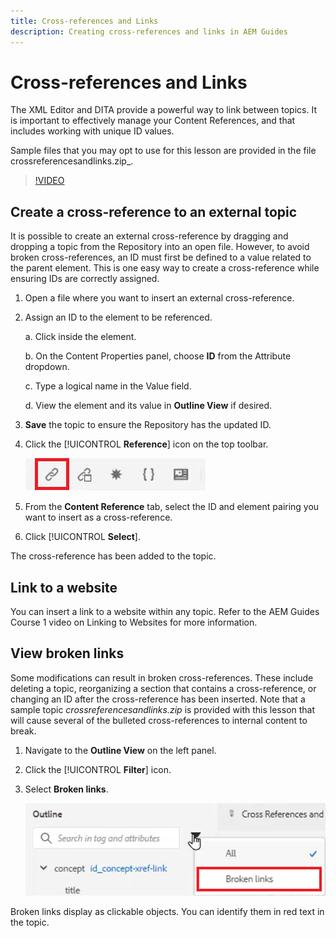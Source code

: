 ```yaml
---
title: Cross-references and Links
description: Creating cross-references and links in AEM Guides
---
```


# Cross-references and Links

The XML Editor and DITA provide a powerful way to link between topics. It is important to effectively manage your Content References, and that includes working with unique ID values.

Sample files that you may opt to use for this lesson are provided in the file crossreferencesandlinks.zip_.

>[!VIDEO](https://video.tv.adobe.com/v/342764)

## Create a cross-reference to an external topic

It is possible to create an external cross-reference by dragging and dropping a topic from the Repository into an open file. However, to avoid broken cross-references, an ID must first be defined to a value related to the parent element. This is one easy way to create a cross-reference while ensuring IDs are correctly assigned.

1. Open a file where you want to insert an external cross-reference.

2. Assign an ID to the element to be referenced.

    a. Click inside the element.

    b. On the Content Properties panel, choose **ID** from the Attribute dropdown.

    c. Type a logical name in the Value field.

    d. View the element and its value in **Outline View** if desired.

3. **Save** the topic to ensure the Repository has the updated ID.

4. Click the [!UICONTROL **Reference**] icon on the top toolbar.

    ![Toolbar](images\lesson-7\references-icon.png)

5. From the **Content Reference** tab, select the ID and element pairing you want to insert as a cross-reference.

6. Click [!UICONTROL **Select**].

The cross-reference has been added to the topic.

## Link to a website

You can insert a link to a website within any topic. Refer to the AEM Guides Course 1 video on Linking to Websites for more information.


## View broken links

Some modifications can result in broken cross-references. These include deleting a topic, reorganizing a section that contains a cross-reference, or changing an ID after the cross-reference has been inserted. Note that a sample topic _crossreferencesandlinks.zip_ is provided with this lesson that will cause several of the bulleted cross-references to internal content to break.

1. Navigate to the **Outline View** on the left panel.

2. Click the [!UICONTROL **Filter**] icon.

3. Select **Broken links**.

    ![Filter Dropdown](images\lesson-7\broken-links.png)

Broken links display as clickable objects. You can identify them in red text in the topic.
